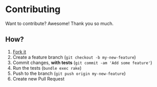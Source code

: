 # Contributing

Want to contribute? Awesome! Thank you so much.

## How?

1. [Fork it](https://help.github.com/articles/fork-a-repo)
2. Create a feature branch (`git checkout -b my-new-feature`)
3. Commit changes, **with tests** (`git commit -am 'Add some feature'`)
4. Run the tests (`bundle exec rake`)
5. Push to the branch (`git push origin my-new-feature`)
6. Create new Pull Request
